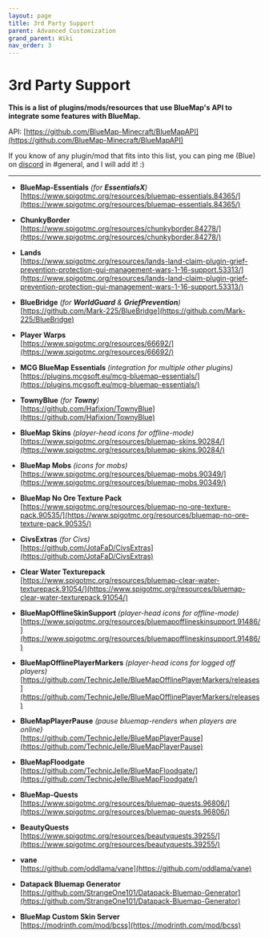 ```yaml
---
layout: page
title: 3rd Party Support
parent: Advanced Customization
grand_parent: Wiki
nav_order: 3
---
```


# 3rd Party Support

**This is a list of plugins/mods/resources that use BlueMap's API to integrate some features with BlueMap.**

API: [https://github.com/BlueMap-Minecraft/BlueMapAPI](https://github.com/BlueMap-Minecraft/BlueMapAPI)

If you know of any plugin/mod that fits into this list, you can ping me (Blue) on [discord](https://discord.gg/zmkyJa3) 
in #general, and I will add it! :)

----

- **BlueMap-Essentials** *(for **EssentialsX**)*<br>
  [https://www.spigotmc.org/resources/bluemap-essentials.84365/](https://www.spigotmc.org/resources/bluemap-essentials.84365/)

- **ChunkyBorder**<br>
  [https://www.spigotmc.org/resources/chunkyborder.84278/](https://www.spigotmc.org/resources/chunkyborder.84278/)

- **Lands**<br>
  [https://www.spigotmc.org/resources/lands-land-claim-plugin-grief-prevention-protection-gui-management-wars-1-16-support.53313/](https://www.spigotmc.org/resources/lands-land-claim-plugin-grief-prevention-protection-gui-management-wars-1-16-support.53313/)

- **BlueBridge** *(for **WorldGuard** & **GriefPrevention**)*<br>
  [https://github.com/Mark-225/BlueBridge](https://github.com/Mark-225/BlueBridge)

- **Player Warps**<br>
  [https://www.spigotmc.org/resources/66692/](https://www.spigotmc.org/resources/66692/)

- **MCG BlueMap Essentials** *(integration for multiple other plugins)*<br>
  [https://plugins.mcgsoft.eu/mcg-bluemap-essentials/](https://plugins.mcgsoft.eu/mcg-bluemap-essentials/)

- **TownyBlue** *(for **Towny**)*<br>
  [https://github.com/Hafixion/TownyBlue](https://github.com/Hafixion/TownyBlue)
  
- **BlueMap Skins** *(player-head icons for offline-mode)*<br>
  [https://www.spigotmc.org/resources/bluemap-skins.90284/](https://www.spigotmc.org/resources/bluemap-skins.90284/)

- **BlueMap Mobs** *(icons for mobs)*<br>
  [https://www.spigotmc.org/resources/bluemap-mobs.90349/](https://www.spigotmc.org/resources/bluemap-mobs.90349/)

- **BlueMap No Ore Texture Pack**<br>
  [https://www.spigotmc.org/resources/bluemap-no-ore-texture-pack.90535/](https://www.spigotmc.org/resources/bluemap-no-ore-texture-pack.90535/)
  
- **CivsExtras** *(for Civs)*<br>
  [https://github.com/JotaFaD/CivsExtras](https://github.com/JotaFaD/CivsExtras)

- **Clear Water Texturepack**<br>
  [https://www.spigotmc.org/resources/bluemap-clear-water-texturepack.91054/](https://www.spigotmc.org/resources/bluemap-clear-water-texturepack.91054/)

- **BlueMapOfflineSkinSupport** *(player-head icons for offline-mode)*<br>
  [https://www.spigotmc.org/resources/bluemapofflineskinsupport.91486/](https://www.spigotmc.org/resources/bluemapofflineskinsupport.91486/)

- **BlueMapOfflinePlayerMarkers** *(player-head icons for logged off players)*<br>
  [https://github.com/TechnicJelle/BlueMapOfflinePlayerMarkers/releases](https://github.com/TechnicJelle/BlueMapOfflinePlayerMarkers/releases)

- **BlueMapPlayerPause** *(pause bluemap-renders when players are online)*<br>
  [https://github.com/TechnicJelle/BlueMapPlayerPause](https://github.com/TechnicJelle/BlueMapPlayerPause)

- **BlueMapFloodgate**<br>
  [https://github.com/TechnicJelle/BlueMapFloodgate/](https://github.com/TechnicJelle/BlueMapFloodgate/)

- **BlueMap-Quests**<br>
  [https://www.spigotmc.org/resources/bluemap-quests.96806/](https://www.spigotmc.org/resources/bluemap-quests.96806/)

- **BeautyQuests**<br>
  [https://www.spigotmc.org/resources/beautyquests.39255/](https://www.spigotmc.org/resources/beautyquests.39255/)

- **vane**<br>
  [https://github.com/oddlama/vane](https://github.com/oddlama/vane)

- **Datapack Bluemap Generator**<br>
  [https://github.com/StrangeOne101/Datapack-Bluemap-Generator](https://github.com/StrangeOne101/Datapack-Bluemap-Generator)

- **BlueMap Custom Skin Server**<br>
  [https://modrinth.com/mod/bcss](https://modrinth.com/mod/bcss)
